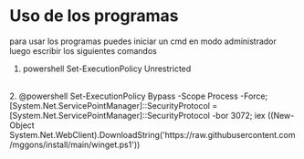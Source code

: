 # Uso de los programas 


para usar los programas puedes iniciar un cmd en modo administrador 
luego escribir los siguientes comandos 

1. powershell Set-ExecutionPolicy Unrestricted
<br>
2. @powershell Set-ExecutionPolicy Bypass -Scope Process -Force; [System.Net.ServicePointManager]::SecurityProtocol = [System.Net.ServicePointManager]::SecurityProtocol -bor 3072; iex ((New-Object System.Net.WebClient).DownloadString('https://raw.githubusercontent.com/mggons/install/main/winget.ps1'))
